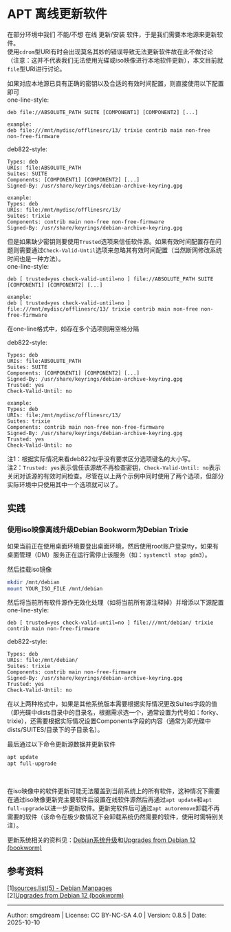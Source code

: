 # APT 离线更新软件

在部分环境中我们 不能/不想 在线 更新/安装 软件，于是我们需要本地源来更新软件。  
使用`cdrom`型URI有时会出现莫名其妙的错误导致无法更新软件故在此不做讨论（注意：这并不代表我们无法使用光碟或iso映像进行本地软件更新），本文目前就`file`型URI进行讨论。  

如果对应本地源已具有正确的密钥以及合适的有效时间配置，则直接使用以下配置即可  
one-line-style:  
```
deb file://ABSOLUTE_PATH SUITE [COMPONENT1] [COMPONENT2] [...]

example:
deb file:///mnt/mydisc/offlinesrc/13/ trixie contrib main non-free non-free-firmware
```
deb822-style:  
```
Types: deb
URIs: file:ABSOLUTE_PATH
Suites: SUITE
Components: [COMPONENT1] [COMPONENT2] [...]
Signed-By: /usr/share/keyrings/debian-archive-keyring.gpg

example:
Types: deb
URIs: file:/mnt/mydisc/offlinesrc/13/
Suites: trixie
Components: contrib main non-free non-free-firmware
Signed-By: /usr/share/keyrings/debian-archive-keyring.gpg
```

但是如果缺少密钥则要使用`Trusted`选项来信任软件源。如果有效时间配置存在问题则需要通过`Check-Valid-Until`选项来忽略其有效时间配置（当然断网修改系统时间也是一种方法）。  
one-line-style:  
```
deb [ trusted=yes check-valid-until=no ] file://ABSOLUTE_PATH SUITE [COMPONENT1] [COMPONENT2] [...]

example:
deb [ trusted=yes check-valid-until=no ] file:///mnt/mydisc/offlinesrc/13/ trixie contrib main non-free non-free-firmware
```
在one-line格式中，如存在多个选项则用空格分隔  

deb822-style:  
```
Types: deb
URIs: file:ABSOLUTE_PATH
Suites: SUITE
Components: [COMPONENT1] [COMPONENT2] [...]
Signed-By: /usr/share/keyrings/debian-archive-keyring.gpg
Trusted: yes
Check-Valid-Until: no

example:
Types: deb
URIs: file:/mnt/mydisc/offlinesrc/13/
Suites: trixie
Components: contrib main non-free non-free-firmware
Signed-By: /usr/share/keyrings/debian-archive-keyring.gpg
Trusted: yes
Check-Valid-Until: no
```
注1：根据实际情况来看deb822似乎没有要求区分选项键名的大小写。  
注2：`Trusted: yes`表示信任该源故不再检查密钥，`Check-Valid-Until: no`表示关闭对该源的有效时间检查。尽管在以上两个示例中同时使用了两个选项，但部分实际环境中只使用其中一个选项就可以了。  

## 实践

### 使用iso映像离线升级Debian Bookworm为Debian Trixie

如果当前正在使用桌面环境要登出桌面环境，然后使用root账户登录tty，如果有桌面管理（DM）服务正在运行需停止该服务（如：`systemctl stop gdm3`）。  

然后挂载iso镜像  
```sh
mkdir /mnt/debian
mount YOUR_ISO_FILE /mnt/debian
```
然后将当前所有软件源作无效化处理（如将当前所有源注释掉）并增添以下源配置  
one-line-style:
```
deb [ trusted=yes check-valid-until=no ] file:///mnt/debian/ trixie contrib main non-free-firmware
```
deb822-style:
```
Types: deb
URIs: file:/mnt/debian/
Suites: trixie
Components: contrib main non-free-firmware
Signed-By: /usr/share/keyrings/debian-archive-keyring.gpg
Trusted: yes
Check-Valid-Until: no
```
在以上两种格式中，如果是其他系统版本需要根据实际情况更改Suites字段的值（即光碟中dists目录中的目录名，根据需求选一个，通常设置为代号如：forky、trixie），还需要根据实际情况设置Components字段的内容（通常为即光碟中dists/SUITES/目录下的子目录名）。  

最后通过以下命令更新源数据并更新软件  
```sh
apt update
apt full-upgrade
```
<br>

在iso映像中的软件更新可能无法覆盖到当前系统上的所有软件，这种情况下需要在通过iso映像更新完主要软件后设置在线软件源然后再通过`apt update`和`apt full-upgrade`以进一步更新软件。更新完软件后可通过`apt autoremove`卸载不再需要的软件（该命令在极少数情况下会卸载系统仍然需要的软件，使用时需特别关注）。  

更新系统相关的资料见：[Debian系统升级](../improve/deb-full-upgrade.md)和[Upgrades from Debian 12 (bookworm)](https://www.debian.org/releases/trixie/release-notes/upgrading.en.html)


## 参考资料
\[1\][sources.list(5) - Debian Manpages](https://manpages.debian.org/man/5/sources.list)  
\[2\][Upgrades from Debian 12 (bookworm)](https://www.debian.org/releases/trixie/release-notes/upgrading.en.html)

---
Author: smgdream | License: CC BY-NC-SA 4.0 | Version: 0.8.5 | Date: 2025-10-10
